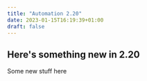 ```yaml
---
title: "Automation 2.20"
date: 2023-01-15T16:19:39+01:00
draft: false
---
```


## Here's something new in 2.20

Some new stuff here
